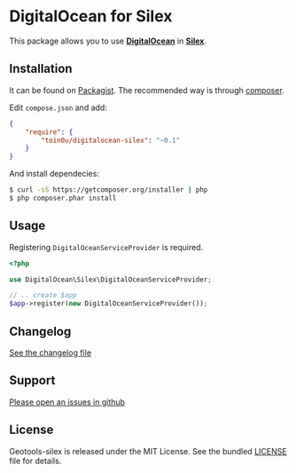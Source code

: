 DigitalOcean for Silex
======================

This package allows you to use [**DigitalOcean**](https://github.com/toin0u/DigitalOcean) in [**Silex**](http://silex.sensiolabs.org/).


Installation
------------

It can be found on [Packagist](https://packagist.org/packages/toin0u/digitalocean-silex).
The recommended way is through [composer](http://getcomposer.org).

Edit `compose.json` and add:

```json
{
    "require": {
        "toin0u/digitalocean-silex": "~0.1"
    }
}
```

And install dependecies:

```bash
$ curl -sS https://getcomposer.org/installer | php
$ php composer.phar install
```

Usage
-----

Registering `DigitalOceanServiceProvider` is required.

```php
<?php

use DigitalOcean\Silex\DigitalOceanServiceProvider;

// .. create $app
$app->register(new DigitalOceanServiceProvider());
```


Changelog
---------

[See the changelog file](https://github.com/toin0u/DigitalOcean-silex/blob/master/CHANGELOG.md)


Support
-------

[Please open an issues in github](https://github.com/toin0u/DigitalOcean-silex/issues)


License
-------

Geotools-silex is released under the MIT License. See the bundled
[LICENSE](https://github.com/toin0u/DigitalOcean-silex/blob/master/LICENSE) file for details.
